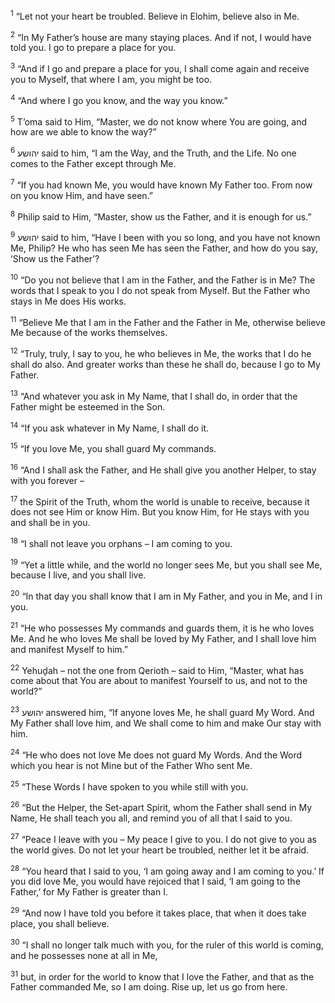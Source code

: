 <sup>1</sup> “Let not your heart be troubled. Believe in Elohim, believe also in Me.

<sup>2</sup> “In My Father’s house are many staying places. And if not, I would have told you. I go to prepare a place for you.

<sup>3</sup> “And if I go and prepare a place for you, I shall come again and receive you to Myself, that where I am, you might be too.

<sup>4</sup> “And where I go you know, and the way you know.”

<sup>5</sup> T’oma said to Him, “Master, we do not know where You are going, and how are we able to know the way?”

<sup>6</sup> יהושע said to him, “I am the Way, and the Truth, and the Life. No one comes to the Father except through Me.

<sup>7</sup> “If you had known Me, you would have known My Father too. From now on you know Him, and have seen.”

<sup>8</sup> Philip said to Him, “Master, show us the Father, and it is enough for us.”

<sup>9</sup> יהושע said to him, “Have I been with you so long, and you have not known Me, Philip? He who has seen Me has seen the Father, and how do you say, ‘Show us the Father’?

<sup>10</sup> “Do you not believe that I am in the Father, and the Father is in Me? The words that I speak to you I do not speak from Myself. But the Father who stays in Me does His works.

<sup>11</sup> “Believe Me that I am in the Father and the Father in Me, otherwise believe Me because of the works themselves.

<sup>12</sup> “Truly, truly, I say to you, he who believes in Me, the works that I do he shall do also. And greater works than these he shall do, because I go to My Father.

<sup>13</sup> “And whatever you ask in My Name, that I shall do, in order that the Father might be esteemed in the Son.

<sup>14</sup> “If you ask whatever in My Name, I shall do it.

<sup>15</sup> “If you love Me, you shall guard My commands.

<sup>16</sup> “And I shall ask the Father, and He shall give you another Helper, to stay with you forever –

<sup>17</sup> the Spirit of the Truth, whom the world is unable to receive, because it does not see Him or know Him. But you know Him, for He stays with you and shall be in you.

<sup>18</sup> “I shall not leave you orphans – I am coming to you.

<sup>19</sup> “Yet a little while, and the world no longer sees Me, but you shall see Me, because I live, and you shall live.

<sup>20</sup> “In that day you shall know that I am in My Father, and you in Me, and I in you.

<sup>21</sup> “He who possesses My commands and guards them, it is he who loves Me. And he who loves Me shall be loved by My Father, and I shall love him and manifest Myself to him.”

<sup>22</sup> Yehuḏah – not the one from Qerioth – said to Him, “Master, what has come about that You are about to manifest Yourself to us, and not to the world?”

<sup>23</sup> יהושע answered him, “If anyone loves Me, he shall guard My Word. And My Father shall love him, and We shall come to him and make Our stay with him.

<sup>24</sup> “He who does not love Me does not guard My Words. And the Word which you hear is not Mine but of the Father Who sent Me.

<sup>25</sup> “These Words I have spoken to you while still with you.

<sup>26</sup> “But the Helper, the Set-apart Spirit, whom the Father shall send in My Name, He shall teach you all, and remind you of all that I said to you.

<sup>27</sup> “Peace I leave with you – My peace I give to you. I do not give to you as the world gives. Do not let your heart be troubled, neither let it be afraid.

<sup>28</sup> “You heard that I said to you, ‘I am going away and I am coming to you.’ If you did love Me, you would have rejoiced that I said, ‘I am going to the Father,’ for My Father is greater than I.

<sup>29</sup> “And now I have told you before it takes place, that when it does take place, you shall believe.

<sup>30</sup> “I shall no longer talk much with you, for the ruler of this world is coming, and he possesses none at all in Me,

<sup>31</sup> but, in order for the world to know that I love the Father, and that as the Father commanded Me, so I am doing. Rise up, let us go from here.

